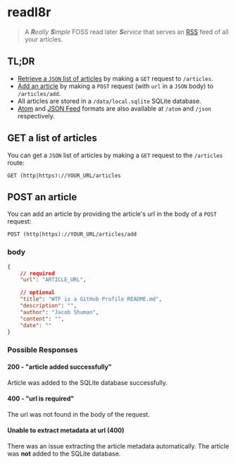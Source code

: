 # readl8r

> A _**R**eally **S**imple_ FOSS read later _**S**ervice_ that serves an [RSS](https://www.rssboard.org/rss-specification) feed of all your articles.

## TL;DR

- [Retrieve a `JSON` list of articles](#get-a-list-of-articles) by making a `GET` request to `/articles`.
- [Add an article](#post-an-article) by making a `POST` request (with `url` in a `JSON` body) to `/articles/add`.
- All articles are stored in a `/data/local.sqlite` SQLite database.
- [Atom](https://validator.w3.org/feed/docs/atom.html) and [JSON Feed](https://www.jsonfeed.org/) formats are also available at `/atom` and `/json` respectively.

## GET a list of articles

You can get a `JSON` list of articles by making a `GET` request to the `/articles` route:

`GET (http|https)://YOUR_URL/articles`

## POST an article

You can add an article by providing the article's url in the body of a `POST` request:

`POST (http|https)://YOUR_URL/articles/add`

### body

```json
{
	// required
	"url": "ARTICLE_URL",

	// optional
	"title": "WTF is a GitHub Profile README.md",
	"description": "",
	"author": "Jacob Shuman",
	"content": "",
	"date": ""
}
```

### Possible Responses

#### 200 - "article added successfully"

Article was added to the SQLite database successfully.

#### 400 - "url is required"

The url was not found in the body of the request.

#### Unable to extract metadata at url (400)

There was an issue extracting the article metadata automatically. The article was **not** added to the SQLite database.
